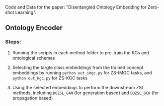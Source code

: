 Code and Data for the paper: "Disentangled Ontology Embedding for Zero-shot Learning".

## Ontology Encoder

### Steps:

1.  Running the scripts in each method folder to pre-train the KGs and ontological schemas

2. Selecting the targte class embeddings from the trained concept embeddings by running `python out_imgc.py` for ZS-IMGC tasks, and `python out_kgc.py` for ZS-KGC tasks
3. Using the selected embeddings to perform the downstream ZSL methods, including `DOZSL_GAN` (for generation based) and `DOZSL_GCN` (for propagation based)

